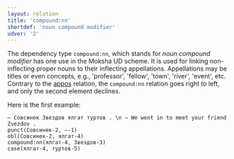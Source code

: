```yaml
---
layout: relation
title: 'compound:nn'
shortdef: 'noun compound modifier'
udver: '2'
---
```




The dependency type `compound:nn`, which stands for _noun compound modifier_ has one use in the Moksha UD scheme. It is used for linking non-inflecting proper nouns to their inflecting appellations. Appellations may be titles or even concepts, e.g., 'professor', 'fellow', 'town', 'river', 'event', etc.
Contrary to the [appos]() relation, the `compound:nn` relation goes right to left, and only the second element declines.

Here is the first example:

~~~ sdparse
― Совсинек Звездов ялгат туртов . \n ― We went in to meet your friend Zvezdov .
punct(Совсинек-2, –-1)
obl(Совсинек-2, ялгат-4)
compound:nn(ялгат-4, Звездов-3)
case(ялгат-4, туртов-5)

~~~



<!-- Interlanguage links updated Po 6. listopadu 2023, 21:43:03 CET -->
